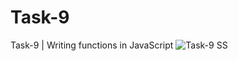 # Task-9
Task-9 | Writing functions in JavaScript
![Task-9 SS](https://user-images.githubusercontent.com/102834064/208317985-ee39690c-f6d9-4377-a722-e75a9093d48b.png)
